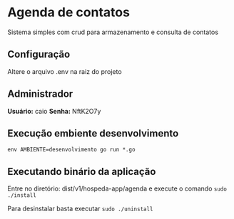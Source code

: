 # Agenda de contatos
Sistema simples com crud para armazenamento e consulta de contatos

## Configuração
Altere o arquivo .env na raiz do projeto

## Administrador
**Usuário:** caio
**Senha:** NftK2O7y

## Execução embiente desenvolvimento
```env AMBIENTE=desenvolvimento go run *.go```

## Executando binário da aplicação
Entre no diretório: dist/v1/hospeda-app/agenda e execute o comando 
```sudo ./install```

Para desinstalar basta executar ```sudo ./uninstall```